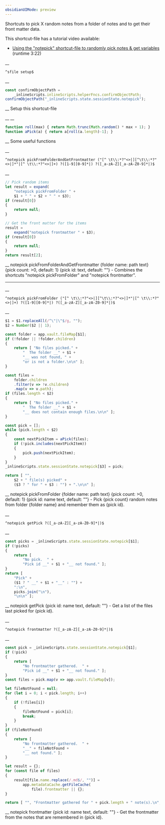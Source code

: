 ```yaml
---
obsidianUIMode: preview
---
```


Shortcuts to pick X random notes from a folder of notes and to get their front matter data.

This shortcut-file has a tutorial video available:
- [Using the "notepick" shortcut-file to randomly pick notes & get variables](https://www.youtube.com/watch?v=G1mvl-VwbIQ) (runtime 3:22)


__
```
^sfile setup$
```
__
```js
const confirmObjectPath =
	_inlineScripts.inlineScripts.helperFncs.confirmObjectPath;
confirmObjectPath("_inlineScripts.state.sessionState.notepick");
```
__
Setup this shortcut-file


__
__
```js
function roll(max) { return Math.trunc(Math.random() * max + 1); }
function aPick(a) { return a[roll(a.length)-1]; }
```
__
Some useful functions


__
```
^notepick pickFromFolderAndGetFrontmatter ("[^ \t\\:*?"<>|][^\t\\:*?"<>|]*"|[^ \t\\:*?"<>|]+) ?([1-9][0-9]*|) ?([_a-zA-Z][_a-zA-Z0-9]*|)$
```
__
```js
// Pick random items
let result = expand(
	"notepick pickFromFolder " +
	$1 + " " + $2 + " " + $3);
if (result[0])
{
	return null;
}

// Get the front matter for the items
result =
	expand("notepick frontmatter " + $3);
if (result[0])
{
	return null;
}
return result[2];
```
__
notepick pickFromFolderAndGetFrontmatter {folder name: path text} {pick count: >0, default: 1} {pick id: text, default: ""} - Combines the shortcuts "notepick pickFromFolder" and "notepick frontmatter".
***


__
```
^notepick pickFromFolder ("[^ \t\\:*?"<>|][^\t\\:*?"<>|]*"|[^ \t\\:*?"<>|]+) ?([1-9][0-9]*|) ?([_a-zA-Z][_a-zA-Z0-9]*|)$
```
__
```js
$1 = $1.replaceAll(/^\"|\"$/g, "");
$2 = Number($2 || 1);

const folder = app.vault.fileMap[$1];
if (!folder || !folder.children)
{
	return [ "No files picked." +
		"  The folder __" + $1 +
		"__ was not found, " +
		"or is not a folder.\n\n" ];
}

const files =
	folder.children
	.filter(v => !v.children)
	.map(v => v.path);
if (files.length < $2)
{
	return [ "No files picked." +
		"  The folder __" + $1 +
		"__ does not contain enough files.\n\n" ];
}

const pick = [];
while (pick.length < $2)
{
	const nextPickItem = aPick(files);
	if (!pick.includes(nextPickItem))
	{
		pick.push(nextPickItem);
	}
}
_inlineScripts.state.sessionState.notepick[$3] = pick;

return [ "",
	$2 + " file(s) picked" +
	($3 ? " for " + $3 : "") + ".\n\n" ];
```
__
notepick pickFromFolder {folder name: path text} {pick count: >0, default: 1} {pick id: name text, default: ""} - Pick {pick count} random notes from folder {folder name} and remember them as {pick id}.


__
```
^notepick getPick ?([_a-zA-Z][_a-zA-Z0-9]*|)$
```
__
```js
const picks = _inlineScripts.state.sessionState.notepick[$1];
if (!picks)
{
	return [
		"No pick.  " +
		"Pick id __" + $1 + "__ not found." ];
}
return [
	"Pick" +
	($1 ? " __" + $1 + "__" : "") +
	":\n",
	picks.join("\n"),
	"\n\n" ];
```
__
notepick getPick {pick id: name text, default: ""} - Get a list of the files last picked for {pick id}.


__
```
^notepick frontmatter ?([_a-zA-Z][_a-zA-Z0-9]*|)$
```
__
```js
const pick = _inlineScripts.state.sessionState.notepick[$1];
if (!pick)
{
	return [
		"No frontmatter gathered.  " +
		"Pick id __" + $1 + "__ not found." ];
}
const files = pick.map(v => app.vault.fileMap[v]);

let fileNotFound = null;
for (let i = 0; i < pick.length; i++)
{
	if (!files[i])
	{
		fileNotFound = pick[i];
		break;
	}
}
if (fileNotFound)
{
	return [
		"No frontmatter gathered.  " +
		"__" + fileNotFound +
		"__ not found." ];
}

let result = {};
for (const file of files)
{
	result[file.name.replace(/.md$/, "")] =
		app.metadataCache.getFileCache(
			file).frontmatter || {};
}

return [ "", "Frontmatter gathered for " + pick.length + " note(s).\n", result, "\n\n" ];
```
__
notepick frontmatter {pick id: name text, default: ""} - Get the frontmatter from the notes that are remembered in {pick id}.
